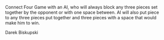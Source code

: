 
Connect Four Game with an AI, who will always block any three pieces set together by the opponent or with one space between. AI will also put piece to any three pieces put together and three pieces with a space that would make him to win.

Darek Biskupski